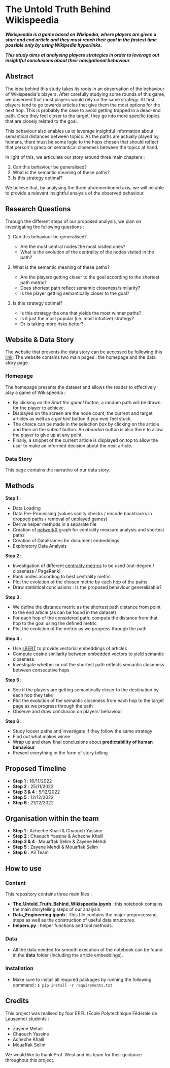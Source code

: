 # The Untold Truth Behind Wikispeedia 
***Wikispeedia is a game based on Wikipedia, where players are given a start and end article and they must reach their goal in the fastest time possible only by using Wikipedia hyperlinks.***

***This study aims at analysing players strategies in order to leverage out insightful conclusions about their navigational behaviour.***

## Abstract

The idea behind this study takes its roots in an observation of the behaviour of Wikispeedia's players. After carefully studying some rounds of this game, we observed that most players would rely on the same strategy. At first, players tend to go towards articles that give them the most options for the next hop. This is probably the case to avoid getting trapped in a dead-end path. Once they feel closer to the target, they go into more specific topics that are closely related to the goal.

This behaviour also enables us to leverage insightful information about semantical distances between topics. As the paths are actually played by humans, there must be some logic to the hops chosen that should reflect that person's grasp on semantical closeness between the topics at hand.

In light of this, we articulate our story around three main chapters :

1. Can this behaviour be generalised?
2. What is the semantic meaning of these paths?
3. Is this strategy optimal?

We believe that, by analysing the three aforementioned axis, we will be able to provide a relevant insightful analysis of the observed behaviour.

## Research Questions

Through the different steps of our proposed analysis, we plan on investigating the following questions :

1. Can this behaviour be generalised?

   - Are the most central nodes the most visited ones?
   - What is the evolution of the centrality of the nodes visited in the path?
2. What is the semantic meaning of these paths?

   - Are the players getting closer to the goal according to the shortest path metric?
   - Does shortest path reflect semantic closeness/similarity?
   - Is the player getting semantically closer to the goal?
3. Is this strategy optimal?

   - Is this strategy the one that yields the most winner paths?
   - Is it just the most popular (i.e. most intuitive) strategy?
   - Or is taking more risks better?

## Website & Data Story 
The website that presents the data story can be accessed by following this [link](https://mehdizayene-adaes-wikispeedia-homepage-67asrh.streamlit.app/).
The website contains two main pages : the homepage and the data story page.

### Homepage
The homepage presents the dataset and allows the reader to effectively play a game of Wikispeedia :
- By clicking on the *Start the game!* button, a random path will be drawn for the player to achieve. 
- Displayed on the screen are the node count, the current and target articles as well as a *get hint* button if you ever feel stuck. 
- The choice can be made in the selection box by clicking on the article and then on the *submit* button. An *abandon* button is also there to allow the player to give up at any point. 
- Finally, a snippet of the current article is displayed on top to allow the user to make an informed decision about the next article. 

### Data Story
This page contains the narrative of our data story. 


## Methods

**Step 1 :**

- Data Loading
- Data Pre-Processing (values sanity checks / encode backtracks in dropped paths / removal of unplayed games)
- Derive helper methods in a separate file
- Creation of [networkX](https://networkx.org/) graph for centrality measure analysis and shortest paths
- Creation of DataFrames for document embeddings
- Exploratory Data Analysis

**Step 2 :**

- Investigation of different [centrality metrics](https://en.wikipedia.org/wiki/Centrality) to be used (out-degree / closeness / PageRank)
- Rank nodes according to best centrality metric
- Plot the evolution of the chosen metric by each hop of the paths
- Draw statistical conclusions : Is the proposed behaviour generalisable?

**Step 3 :**

- We define the distance metric as the shortest path distance from point to the end article (as can be found in the dataset)
- For each hop of the considered path, compute the distance from that hop to the goal using the defined metric
- Plot the evolution of the metric as we progress through the path

**Step 4 :**

- Use [sBERT](https://www.sbert.net/) to provide vectorial embeddings of articles
- Compute cosine similarity between embedded vectors to yield semantic closeness
- Investigate whether or not the shortest path reflects semantic closeness between consecutive hops

**Step 5 :**

- See if the players are getting semantically closer to the destination by each hop they take
- Plot the evolution of the semantic closeness from each hop to the target page as we progress through the path
- Observe and draw conclusion on players' behaviour

**Step 6 :**

- Study looser paths and investigate if they follow the same strategy
- Find out what makes winne
- Wrap up and draw final conclusions about **predictability of human behaviour**
- Present everything in the form of story telling

## Proposed Timeline

- **Step 1** : 16/11/2022
- **Step 2** : 25/11/2022
- **Step 3 & 4** : 5/12/2022
- **Step 5** : 12/12/2022
- **Step 6** : 21/12/2022

## Organisation within the team

- **Step 1** : Acheche Khalil & Chaouch Yassine
- **Step 2** : Chaouch Yassine & Acheche Khalil
- **Step 3 & 4** : Mouaffak Selim & Zayene Mehdi
- **Step 5** : Zayene Mehdi & Mouaffak Selim
- **Step 6** : All Team

## How to use

### Content

This repository contains three main files :

- **The_Untold_Truth_Behind_Wikispeedia.ipynb** : this notebook contains the main storytelling steps of our analysis
- **Data_Engineering.ipynb** : This file contains the major preprocessing steps as well as the construction of useful data structures.
- **helpers.py** : helper functions and tool methods.


### Data 
- All the data needed for smooth execution of the notebook can be found in the **data** folder (including the article embeddings).

### Installation

- Make sure to install all required packages by running the following command :
  ``$ pip install -r requirements.txt ``

## Credits

This project was realised by four EPFL (École Polytechnique Fédérale de Lausanne) students :

* Zayene Mehdi
* Chaouch Yassine
* Acheche Khalil
* Mouaffak Selim

We would like to thank Prof. West and his team for their guidance throughout this project.

